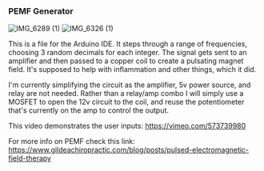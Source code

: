 ### PEMF Generator
![IMG_6289 (1)](https://user-images.githubusercontent.com/62268115/125211923-9260d980-e26f-11eb-8e3a-fc932c00c923.JPG)
![IMG_6326 (1)](https://user-images.githubusercontent.com/62268115/125211925-93920680-e26f-11eb-8716-7c1ec0afea1b.JPG)


This is a file for the Arduino IDE. It steps through a range of frequencies, choosing 3 random decimals for each integer. The signal gets sent to an amplifier and then passed to a copper coil to create a pulsating magnet field. It's supposed to help with inflammation and other things, which it did.

I'm currently simplifying the circuit as the amplifier, 5v power source, and relay are not needed.  Rather than a relay/amp combo I will simply use a MOSFET to open the 12v circuit to the coil, and reuse the potentiometer that's currently on the amp to control the output. 

This video demonstrates the user inputs:
https://vimeo.com/573739980

For more info on PEMF check this link:
https://www.gildeachiropractic.com/blog/posts/pulsed-electromagnetic-field-therapy
